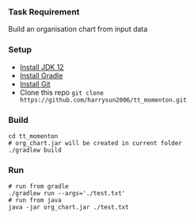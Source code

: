 ### Task Requirement
Build an organisation chart from input data

### Setup
- [Install JDK 12](https://www.oracle.com/java/technologies/javase/jdk12-archive-downloads.html)
- [Install Gradle](https://gradle.org/install/)
- [Install Git](https://git-scm.com/book/en/v2/Getting-Started-Installing-Git)
- Clone this repo `git clone https://github.com/harrysun2006/tt_momenton.git`

### Build
```
cd tt_momenton
# org_chart.jar will be created in current folder
./gradlew build
```

### Run
```
# run from gradle
./gradlew run --args='./test.txt'
# run from java
java -jar org_chart.jar ./test.txt
```